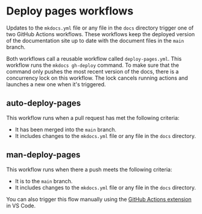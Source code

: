 # Deploy pages workflows

Updates to the `mkdocs.yml` file or any file in the `docs` directory trigger one of two GitHub Actions workflows.
These workflows keep the deployed version of the documentation site up to date with the document files in the `main` branch.

Both workflows call a reusable workflow called `deploy-pages.yml`. This workflow runs the `mkdocs gh-deploy` command.
To make sure that the command only pushes the most recent version of the docs, there is a concurrency lock on this workflow.
The lock cancels running actions and launches a new one when it's triggered.

## auto-deploy-pages

This workflow runs when a pull request has met the following criteria:

- It has been merged into the `main` branch.
- It includes changes to the `mkdocs.yml` file or any file in the `docs` directory.

## man-deploy-pages

This workflow runs when there a push meets the following criteria:

- It is to the `main` branch.
- It includes changes to the `mkdocs.yml` file or any file in the `docs` directory.

You can also trigger this flow manually using the [GitHub Actions extension](https://marketplace.visualstudio.com/items?itemName=GitHub.vscode-github-actions) in VS Code.
